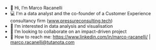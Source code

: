 - 👋 Hi, I’m Marco Racanelli
- 💻 I'm a data analyst and the co-founder of a Customer Experience consultancy firm (www.pressureconsulting.tech)
- 👀 I’m interested in data analysis and visualisation
- 🌱 I’m looking to collaborate on an impact-driven project
- 📩 How to reach me: https://www.linkedin.com/in/marco-racanelli/ | marco.racanelli@tutanota.com
